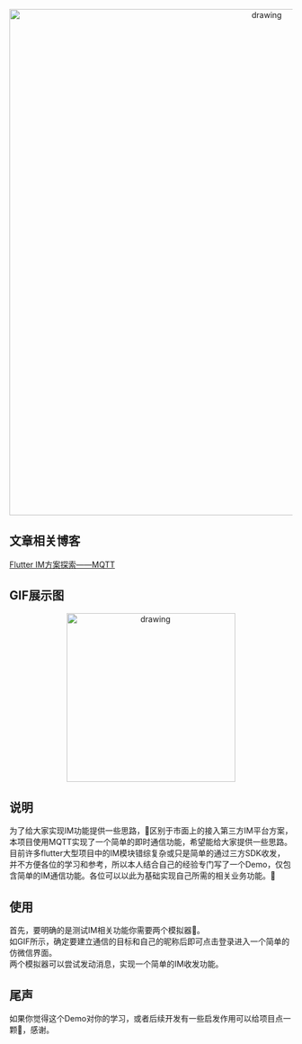 <p align="center">
<img src=https://github.com/tongyangsheng/flutter_im_demo/blob/master/showImage/main_showImage.png alt="drawing" width="900">
</p>

## 文章相关博客
[Flutter IM方案探索——MQTT](https://juejin.im/post/5f2114cc6fb9a07ea55f2d07)

## GIF展示图
<p align="center">
<img src=https://github.com/tongyangsheng/flutter_im_demo/blob/master/showImage/gifshow.gif alt="drawing" width="300">
</p>

## 说明
为了给大家实现IM功能提供一些思路，🚦区别于市面上的接入第三方IM平台方案，本项目使用MQTT实现了一个简单的即时通信功能，希望能给大家提供一些思路。目前许多flutter大型项目中的IM模块错综复杂或只是简单的通过三方SDK收发，并不方便各位的学习和参考，所以本人结合自己的经验专门写了一个Demo，仅包含简单的IM通信功能。各位可以以此为基础实现自己所需的相关业务功能。🤠
## 使用
首先，要明确的是测试IM相关功能你需要两个模拟器📱。<br/>
如GIF所示，确定要建立通信的目标和自己的昵称后即可点击登录进入一个简单的仿微信界面。<br/>
两个模拟器可以尝试发动消息，实现一个简单的IM收发功能。
## 尾声
如果你觉得这个Demo对你的学习，或者后续开发有一些启发作用可以给项目点一颗🌟，感谢。
